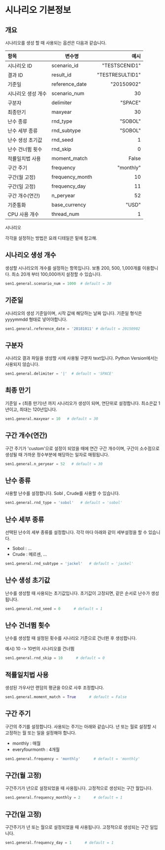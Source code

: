 # 시나리오 기본정보

## 개요

시나리오를 생성 할 때 사용되는 옵션은 다음과 같습니다.

| 항목         | 변수명             |              예시 |
|:------------|----------------|----------------:|
| 시나리오 ID    | scenario_id     |   "TESTSCENID1" |
| 결과 ID      | result_id       | "TESTRESULTID1" |
| 기준일        | reference_date  |      "20150902" |
| 시나리오 생성 개수 | scenario_num    |              30 |
| 구분자        | delimiter       |         "SPACE" |
| 최종만기       | maxyear         |              30 |
| 난수 종류      | rnd_type        |         "SOBOL" |
| 난수 세부 종류   | rnd_subtype     |         "SOBOL" |
| 난수 생성 초기값  | rnd_seed        |               1 |
| 난수 건너뜀 횟수  | rnd_skip        |               0 |
| 적률일치법 사용   | moment_match    |           False |
| 구간 주기      | frequency       |       "monthly" |
| 구간(월 고정)   | frequency_month |              10 |
| 구간(일 고정)   | frequency_day   |              11 |
| 구간 개수(연간)  | n_peryear       |              52 |
| 기준통화       | base_currency   |           "USD" |
| CPU 사용 개수  | thread_num      |               1 |



시나리오 


각각을 설정하는 방법은 요래 디테일은 밑에 참고해.


## 시나리오 생성 개수

생성할 시나리오의 개수를 설정하는 항목입니다. 보통 200, 500, 1,000개를 이용합니다. 최소 20개 부터 100,000까지 설정할 수 있습니다.

```python
sen1.general.scenario_num = 1000  # default = 30
```


## 기준일
시나리오의 생성 기준일이며, 시작 값에 해당하는 날짜 입니다. 기준일 형식은 yyyymmdd 형태로 넣어야합니다.

```python
sen1.general.reference_date = '20181011' # default = 20150902
```


## 구분자
시나리오 결과 파일을 생성할 시에 사용될 구분자 text입니다.
Python Version에서는 사용되지 않습니다. 

```python
sen1.general.delimiter = '|'  # default = 'SPACE'
```


## 최종 만기
기준일 + (최종 만기)년 까지 시나리오가 생성이 되며, 연단위로 설정합니다. 
최소은값 1년이고, 최대는 120년입니다.

```python
sen1.general.maxyear = 10   # default = 30
```


## 구간 개수(연간)
구간 주기가 'custom'으로 설정이 되었을 때에 연간 구간 개수이며, 구간이 소수점으로 생성될 때 가까운 정수부분에 해당하는 일자로 매핑됩니다.

```python
sen1.general.n_peryear = 52   # default = 30
```

## 난수 종류
사용할 난수를 설정합니다. Sobl , Crude를 사용할 수 있습니다.

```python
sen1.general.rnd_type = 'sobol'   # default = 'sobol'
```

## 난수 세부 종류
선택된 난수의 세부 종류를 설정합니다. 각각 마다 아래와 같이 세부설정을 할 수 있습니다.
* Sobol : ...
* Crude : 메르센, ...

```python
sen1.general.rnd_subtype = 'jackel'   # default = 'jackel'
```


## 난수 생성 초기값
난수를 생성할 때 사용되는 초기값입니다. 초기값이 고정되면, 같은 순서로 난수가 생성됩니다.

```python
sen1.general.rnd_seed = 0      # default = 1
```


## 난수 건너뜀 횟수
난수를 생성할 때 설정된 횟수를 시나리오 기준으로 건너뛴 후 생성합니다. 

예시) 10 -> 10번의 시나리오를 건너뜀 
```python
sen1.general.rnd_skip = 10      # default = 0
```


## 적률일치법 사용
생성된 가우사안 랜덤의 평균을 0으로 사후 조정합니다.

```python
sen1.general.moment_match = True      # default = False
```


## 구간 주기
구간의 주기를 설정합니다. 사용되는 주기는 아래와 같습니다.
년 또는 월로 설정할 시 고정하는 월 또는 일을 설정해야 합니다.

* monthly : 매월
* everyfourmonth : 4개월
 
```python
sen1.general.frequency = 'monthly'      # default = 'monthly'
```


## 구간(월 고정)
구간주기가 년으로 설정되었을 때 사용됩니다. 고정적으로 생성되는 구간 월입니다.

```python
sen1.general.frequency_monthly = 2      # default = 1
```


## 구간(일 고정)
구간주기가 년 또는 월으로 설정되었을 때 사용됩니다. 고정적으로 생성되는 구간 일입니다.

```python
sen1.general.frequency_day = 1      # default = 1
```
